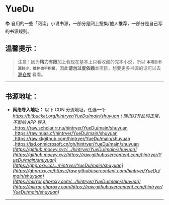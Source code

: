 # YueDu
📚 自用的一些「阅读」小说书源，一部分是网上搜集/他人推荐，一部分是自己写的书源规则。  

## 温馨提示：
> 注意！因为**精力有限**加上我现在基本上只看收藏的完本小说，所以 **`本项目书源较少，维护也不积极`**，因此**请勿过度依赖**本项目，想要更多书源的话可以去 [源仓库](https://www.yckceo.com/yuedu/shuyuan) 看看。

****
## 书源地址：

- **网络导入地址：** 以下 CDN 分流地址，任选一个  
_https://bitbucket.org/hintryer/YueDu/main/shuyuan ( 网页打开乱码正常，不影响 APP 导入_  
_https://raw.scholar.rr.nu/hintryer/YueDu/main/shuyuan
_https://raw.nuaa.cf/hintryer/YueDu/main/shuyuan
_https://raw.kkgithub.com/hintryer/YueDu/main/shuyuan
_https://jsd.onmicrosoft.cn/gh/hintryer/YueDu/main/shuyuan  
_[https://github.moeyy.xyz/.../hintryer/YueDu/main/shuyuan](https://github.moeyy.xyz/https://raw.githubusercontent.com/hintryer/YueDu/main/shuyuan)_  
_[https://ghproxy.cc/.../hintryer/YueDu/main/shuyuan](https://ghproxy.cc/https://raw.githubusercontent.com/hintryer/YueDu/main/shuyuan)_  
_[https://mirror.ghproxy.com/.../hintryer/YueDu/main/shuyuan](https://mirror.ghproxy.com/https://raw.githubusercontent.com/hintryer/YueDu/main/shuyuan)_  


****

